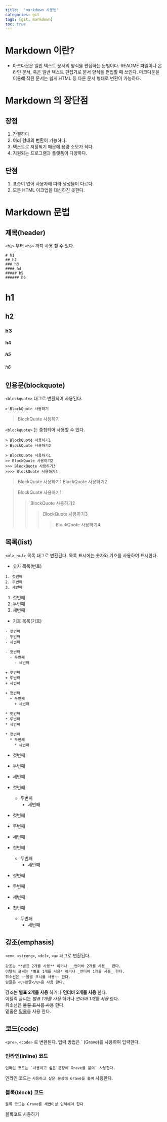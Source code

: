 ```yaml
---
title:  "markdown 사용법"
categories: git
tags: [git, markdown]
toc: true
---
```


# Markdown 이란?
- 마크다운은 일반 텍스트 문서의 양식을 편집하는 문법이다. README 파일이나 온라인 문서, 혹은 일반 텍스트 편집기로 문서 양식을 편집할 때 쓰인다. 마크다운을 이용해 작된 문서는 쉽게 HTML 등 다른 문서 형태로 변환이 가능하다.

# Markdown 의 장단점

## 장점
1. 간결하다
2. 여러 형태의 변환이 가능하다.
3. 텍스트로 저장되기 때문에 용량 소모가 적다.
4. 지원되는 프로그램과 플랫폼이 다양하다.

## 단점
1. 표준이 없어 사용자에 따라 생성물이 다르다.
2. 모든 HTML 아크업을 대신하진 못한다.

# Markdown 문법

## 제목(header)
`<h1>` 부터 `<h6>` 까지 사용 할 수 있다.
```
# h1
## h2
### h3
#### h4
##### h5
###### h6
```
# h1
## h2
### h3
#### h4
##### h5
###### h6

## 인용문(blockquote)
`<blockquote>` 태그로 변환되어 사용된다.
```
> BlockQuote 사용하기
```
> BlockQuote 사용하기

`<blockquote>` 는 중첩되어 사용할 수 있다.
```
> BlockQuote 사용하기1
> BlockQuote 사용하기2

> BlockQuote 사용하기1
>> BlockQuote 사용하기2
>>> BlockQuote 사용하기3
>>>> BlockQuote 사용하기4
```
> BlockQuote 사용하기1
> BlockQuote 사용하기2

> BlockQuote 사용하기1
>> BlockQuote 사용하기2
>>> BlockQuote 사용하기3
>>>> BlockQuote 사용하기4

## 목록(list)
`<ol>`, `<ul>` 목록 태그로 변환된다.
목록 표시에는 숫자와 기호를 사용하여 표시한다.

- 숫자 목록(번호)
```
1. 첫번째
2. 두번째
3. 세번째
```
1. 첫번째
2. 두번째
3. 세번째

- 기호 목록(기호)
```
- 첫번째
- 두번째
- 세번째

- 첫번째
  - 두번째
    - 세번째

+ 첫번째
+ 두번째
+ 세번째

+ 첫번째
  + 두번째
    + 세번째

* 첫번째
* 두번째
* 세번째

* 첫번째
  * 두번째
    * 세번째
```
- 첫번째
- 두번째
- 세번째

- 첫번째
  - 두번째
    - 세번째

+ 첫번째
+ 두번째
+ 세번째

+ 첫번째
  + 두번째
    + 세번째

* 첫번째
* 두번째
* 세번째

* 첫번째
  * 두번째
    * 세번째

## 강조(emphasis)
`<em>`, `<strong>`, `<del>`, `<u>` 태그로 변환된다.
```
강조는 **별표 2개를 사용** 하거나 __언더바 2개를 사용__ 한다.
이텔릭 글씨는 *별표 1개를 사용* 하거나 _언더바 1개를 사용_ 한다.
취소선은 ~~물결 표시를 사용~~ 한다.
밑줄은 <u>밑줄</u>을 사용 한다.
```
강조는 **별표 2개를 사용** 하거나 __언더바 2개를 사용__ 한다.<br>
이텔릭 글씨는 *별표 1개를 사용* 하거나 _언더바 1개를 사용_ 한다.<br>
취소선은 ~~물결 표시를 사용~~ 한다.<br>
밑줄은 <u>밑줄</u>을 사용 한다.

## 코드(code)
`<pre>`, `<code>` 로 변환된다.
입력 방법은 ` (Grave)를 사용하여 입력한다.

### 인라인(inline) 코드
```
인라인 코드는 `사용하고 싶은 문장에 Grave를 붙여` 사용한다.
```
인라인 코드는 `사용하고 싶은 문장에 Grave를 붙여` 사용한다.

### 블록(block) 코드
```
블록 코드는 Grave를 세번이상 입력해야 한다.
  ```
  블록코드 사용하기
  ```
```
